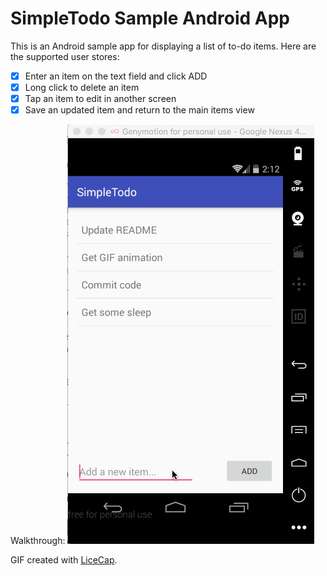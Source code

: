 # SimpleTodo Sample Android App

This is an Android sample app for displaying a list of to-do items.
Here are the supported user stores:
* [x] Enter an item on the text field and click ADD 
* [x] Long click to delete an item
* [x] Tap an item to edit in another screen
* [x] Save an updated item and return to the main items view

Walkthrough:
![Video Walkthrough](SimpleTodo.gif)

GIF created with [LiceCap](http://www.cockos.com/licecap/).
